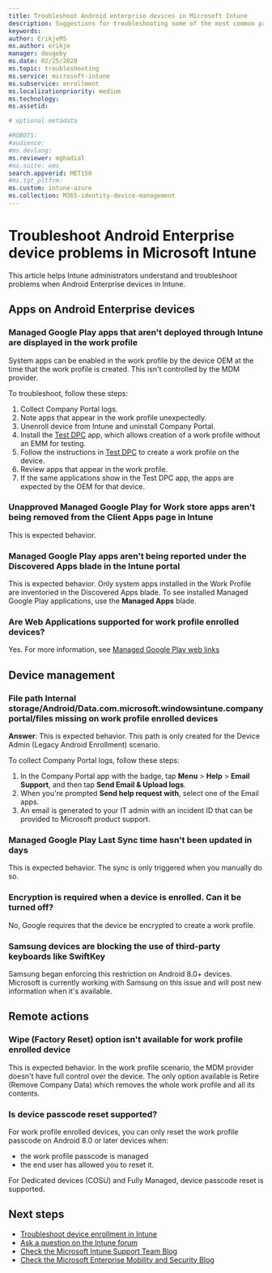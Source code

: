 ```yaml
---
title: Troubleshoot Android enterprise devices in Microsoft Intune
description: Suggestions for troubleshooting some of the most common problems when you enroll Android devices in Intune.
keywords:
author: ErikjeMS
ms.author: erikje
manager: dougeby
ms.date: 02/25/2020
ms.topic: troubleshooting
ms.service: microsoft-intune
ms.subservice: enrollment
ms.localizationpriority: medium
ms.technology:
ms.assetid: 

# optional metadata

#ROBOTS:
#audience:
#ms.devlang:
ms.reviewer: mghadial
#ms.suite: ems
search.appverid: MET150
#ms.tgt_pltfrm:
ms.custom: intune-azure
ms.collection: M365-identity-device-management
---
```


# Troubleshoot Android Enterprise device problems in Microsoft Intune

This article helps Intune administrators understand and troubleshoot problems when Android Enterprise devices in Intune.

## Apps on Android Enterprise devices

### Managed Google Play apps that aren't deployed through Intune are displayed in the work profile
System apps can be enabled in the work profile by the device OEM at the time that the work profile is created. This isn't controlled by the MDM provider.

To troubleshoot, follow these steps:

  1. Collect Company Portal logs.
  2. Note apps that appear in the work profile unexpectedly.
  3. Unenroll device from Intune and uninstall Company Portal.
  4. Install the [Test DPC](https://play.google.com/store/apps/details?id=com.afwsamples.testdpc) app, which allows creation of a work profile without an EMM for testing.
  5. Follow the instructions in [Test DPC](https://play.google.com/store/apps/details?id=com.afwsamples.testdpc) to create a work profile on the device.
  6. Review apps that appear in the work profile. 
  7. If the same applications show in the Test DPC app, the apps are expected by the OEM for that device.

### Unapproved Managed Google Play for Work store apps aren't being removed from the Client Apps page in Intune
This is expected behavior.

### Managed Google Play apps aren't being reported under the Discovered Apps blade in the Intune portal
This is expected behavior. Only system apps installed in the Work Profile are inventoried in the Discovered Apps blade. To see installed Managed Google Play applications, use the **Managed Apps** blade.

### Are Web Applications supported for work profile enrolled devices?
Yes. For more information, see [Managed Google Play web links](../apps/apps-add-android-for-work.md#managed-google-play-web-links)

## Device management

### File path Internal storage/Android/Data.com.microsoft.windowsintune.companyportal/files missing on work profile enrolled devices

  **Answer**: This is expected behavior. This path is only created for the Device Admin (Legacy Android Enrollment) scenario.

  To collect Company Portal logs, follow these steps:

  1. In the Company Portal app with the badge, tap **Menu** > **Help** > **Email Support**, and then tap **Send Email & Upload logs**. 
  2. When you're prompted **Send help request with**, select one of the Email apps.
  3. An email is generated to your IT admin with an incident ID that can be provided to Microsoft product support.

### Managed Google Play Last Sync time  hasn't been updated in days
This is expected behavior. The sync is only triggered when you manually do so.

### Encryption is required when a device is enrolled. Can it be turned off?
No, Google requires that the device be encrypted to create a work profile. 

### Samsung devices are blocking the use of third-party keyboards like SwiftKey
Samsung began enforcing this restriction on Android 8.0+ devices. Microsoft is currently working with Samsung on this issue and will post new information when it's available.

## Remote actions

### Wipe (Factory Reset) option isn't available for work profile enrolled device
This is expected behavior. In the work profile scenario, the MDM provider doesn't have full control over the device. The only option available is Retire (Remove Company Data) which removes the whole work profile and all its contents.

### Is device passcode reset supported?
For work profile enrolled devices, you can only reset the work profile passcode on Android 8.0 or later devices when:
- the work profile passcode is managed
- the end user has allowed you to reset it.

For Dedicated devices (COSU) and Fully Managed, device passcode reset is supported.


## Next steps

- [Troubleshoot device enrollment in Intune](../troubleshoot-device-enrollment-in-intune.md)
- [Ask a question on the Intune forum](https://social.technet.microsoft.com/Forums/%7Blang-locale%7D/home?category=microsoftintune&filter=alltypes&sort=lastpostdesc)
- [Check the Microsoft Intune Support Team Blog](https://techcommunity.microsoft.com/t5/Intune-Customer-Success/bg-p/IntuneCustomerSuccess)
- [Check the Microsoft Enterprise Mobility and Security Blog](https://techcommunity.microsoft.com/t5/Azure-Active-Directory-Identity/Announcing-the-public-preview-of-Azure-AD-group-based-license/ba-p/245210)